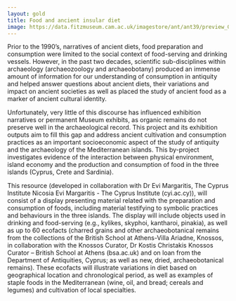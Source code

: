 ```yaml
---
layout: gold
title: Food and ancient insular diet
image: https://data.fitzmuseum.cam.ac.uk/imagestore/ant/ant39/preview_GR_19_1917_20_281_29.jpg
---
```


Prior to the 1990’s, narratives of ancient diets, food preparation and consumption were limited to the social context of food-serving and drinking vessels. However, in the past two decades, scientific sub-disciplines within archaeology (archaeozoology and archaeobotany) produced an immense amount of information for our understanding of consumption in antiquity and helped answer questions about ancient diets, their variations and impact on ancient societies as well as placed the study of ancient food as a marker of ancient cultural identity.

Unfortunately, very little of this discourse has influenced exhibition narratives or permanent Museum exhibits, as organic remains do not preserve well in the archaeological record. This project and its exhibition outputs aim to fill this gap and address ancient cultivation and consumption practices as an important socioeconomic aspect of the study of antiquity and the archaeology of the Mediterranean islands. This by-project investigates evidence of the interaction between physical environment, island economy and the production and consumption of food in the three islands (Cyprus, Crete and Sardinia).

This resource (developed in collaboration with Dr Evi Margaritis, The Cyprus Institute Nicosia Evi Margaritis - The Cyprus Institute (cyi.ac.cy)), will consist of a display presenting material related with the preparation and consumption of foods, including material testifying to symbolic practices and behaviours in the three islands. The display will include objects used in drinking and food-serving (e.g., kylikes, skyphoi, kantharoi, pinakia), as well as up to 60 ecofacts (charred grains and other archaeobotanical remains from the collections of the British School at Athens-Villa Ariadne, Knossos, in collaboration with the Knossos Curator, Dr Kostis Christakis Knossos Curator – British School at Athens (bsa.ac.uk) and on loan from the Department of Antiquities, Cyprus; as well as new, dried, archaeobotanical remains). These ecofacts will illustrate variations in diet based on geographical location and chronological period, as well as examples of staple foods in the Mediterranean (wine, oil, and bread; cereals and legumes) and cultivation of local specialties.
